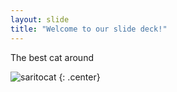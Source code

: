 ```yaml
---
layout: slide
title: "Welcome to our slide deck!"
---
```


The best cat around

![saritocat](https://octodex.github.com/images/saritocat.png)
{: .center}
